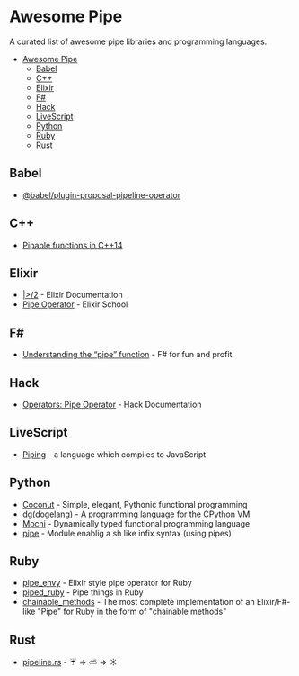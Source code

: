 # Awesome Pipe

A curated list of awesome pipe libraries and programming languages.

- [Awesome Pipe](#awesome-pipe)
  - [Babel](#babel)
  - [C++](#c++)
  - [Elixir](#elixir)
  - [F#](#f#)
  - [Hack](#hack)
  - [LiveScript](#livescript)
  - [Python](#python)
  - [Ruby](#ruby)
  - [Rust](#rust)

## Babel

- [@babel/plugin-proposal-pipeline-operator](https://babeljs.io/docs/en/babel-plugin-proposal-pipeline-operator)

## C++

- [Pipable functions in C++14](http://pfultz2.com/blog/2014/09/05/pipable-functions/)

## Elixir

- [|>/2](https://hexdocs.pm/elixir/Kernel.html#|%3E/2) - Elixir Documentation
- [Pipe Operator](https://elixirschool.com/en/lessons/basics/pipe-operator/) - Elixir School

## F#

- [Understanding the “pipe” function](https://fsharpforfunandprofit.com/posts/partial-application/#understanding-the-pipe-function) - F# for fun and profit

## Hack

- [Operators: Pipe Operator](https://docs.hhvm.com/hack/operators/pipe-operator) - Hack Documentation

## LiveScript

- [Piping](http://livescript.net/#piping) - a language which compiles to JavaScript

## Python

- [Coconut](http://coconut-lang.org/) - Simple, elegant, Pythonic functional programming
- [dg(dogelang)](https://pyos.github.io/dg/) - A programming language for the CPython VM
- [Mochi](https://github.com/i2y/mochi) - Dynamically typed functional programming language
- [pipe](https://pypi.python.org/pypi/pipe/) - Module enablig a sh like infix syntax (using pipes)

## Ruby

- [pipe_envy](https://github.com/hopsoft/pipe_envy) -  Elixir style pipe operator for Ruby
- [piped_ruby](https://github.com/tiagopog/piped_ruby) - Pipe things in Ruby
- [chainable_methods](https://github.com/akitaonrails/chainable_methods) - The most complete implementation of an Elixir/F#-like "Pipe" for Ruby in the form of "chainable methods"

## Rust

- [pipeline.rs](https://github.com/johannhof/pipeline.rs) -  ☔️ => ⛅️ => ☀️

